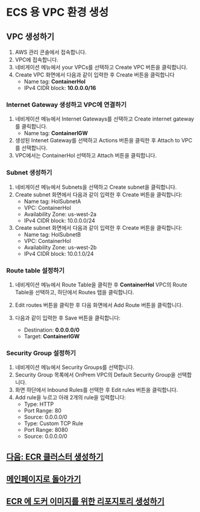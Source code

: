 # ECS 용 VPC 환경 생성

## VPC 생성하기

1. AWS 관리 콘솔에서 접속합니다.
2. VPC에 접속합니다.
3. 네비게이션 메뉴에서 your VPCs를 선택하고 Create VPC 버튼을 클릭합니다.
4. Create VPC 화면에서 다음과 같이 입력한 후 Create 버튼을 클릭합니다
    - Name tag: **ContainerHol**
    - IPv4 CIDR block: **10.0.0.0/16**

### Internet Gateway 생성하고 VPC에 연결하기

1. 네비게이션 메뉴에서 Internet Gateways를 선택하고 Create internet gateway를 클릭합니다.
    - Name tag: **ContainerIGW**
2. 생성된 Intenet Gateway를 선택하고 Actions 버튼을 클릭한 후 Attach to VPC를 선택합니다.
3. VPC에서는 ContainerHol 선택하고 Attach 버튼을 클릭합니다.

### Subnet 생성하기

1. 네비게이션 메뉴에서 Subnets을 선택하고 Create subnet을 클릭합니다.
2. Create subnet 화면에서 다음과 같이 입력한 후 Create 버튼을 클릭합니다:
    - Name tag: HolSubnetA
    - VPC: ContainerHol
    - Availability Zone: us-west-2a
    - IPv4 CIDR block: 10.0.0.0/24
3. Create subnet 화면에서 다음과 같이 입력한 후 Create 버튼을 클릭합니다:
    - Name tag: HolSubnetB
    - VPC: ContainerHol
    - Availability Zone: us-west-2b
    - IPv4 CIDR block: 10.0.1.0/24

### Route table 설정하기

1. 네비게이션 메뉴에서 Route Table을 클릭한 후 **ContainerHol** VPC의 Route Table을 선택하고, 하단에서 Routes 탭을 클릭합니다.

2. Edit routes 버튼을 클릭한 후 다음 화면에서 Add Route 버튼을 클릭합니다.
3. 다음과 같이 입력한 후 Save 버튼을 클릭합니다:
    - Destination: **0.0.0.0/0**
    - Target: **ContainerIGW**

### Security Group 설정하기

1. 네비게이션 메뉴에서 Security Groups를 선택합니다.
2. Security Group 목록에서 OnPrem VPC의 Default Security Group을 선택합니다.
3. 화면 하단에서 Inbound Rules를 선택한 후 Edit rules 버튼을 클릭합니다.
4. Add rule을 누르고 아래 2개의 rule을 입력합니다:
    - Type: HTTP
    - Port Range: 80
    - Source: 0.0.0.0/0
    - Type: Custom TCP Rule
    - Port Range: 8080
    - Source: 0.0.0.0/0

## [다음: ECR 클러스터 생성하기](create-ecr-cluster)

## [메인페이지로 돌아가기](../README)

## [ECR 에 도커 이미지를 위한 리포지토리 생성하기](create-ecr-repository)
